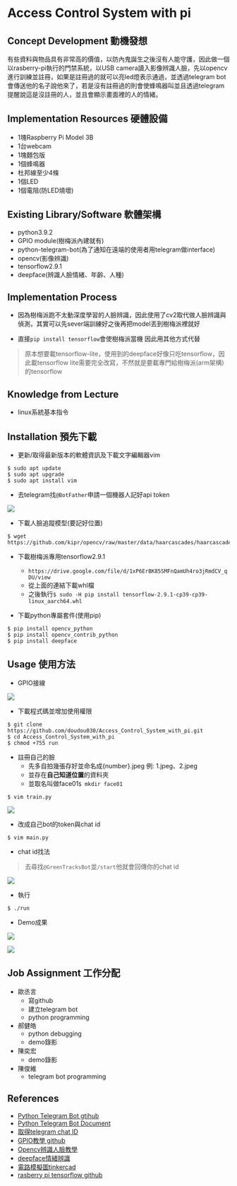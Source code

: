 # Access Control System with pi

## Concept Development 動機發想

<!-- Why does your team want to build this idea/project?  -->
有些資料與物品具有非常高的價值，以防內鬼誕生之後沒有人能守護，因此做一個以rasberry-pi執行的門禁系統，以USB camera讀入影像辨識人臉，先以opencv進行訓練並註冊，如果是註冊過的就可以亮led燈表示通過，並透過telegram bot會傳送他的名子說他來了，若是沒有註冊過的則會使蜂鳴器叫並且透過telegram提醒說這是沒註冊的人，並且會顯示畫面裡的人的情緒。
## Implementation Resources 硬體設備

<!-- e.g., How many Raspberry Pi? How much you spent on these resources? -->
- 1塊Raspberry Pi Model 3B
- 1台webcam
- 1塊麵包版
- 1個蜂鳴器
- 杜邦線至少4條
- 1個LED
- 1個電阻(防LED燒壞)

   
## Existing Library/Software 軟體架構

<!-- Which libraries do you use while you implement the project -->
- python3.9.2
- GPIO module(樹梅派內建就有)
- python-telegram-bot(為了通知在遠端的使用者用telegram做interface)
- opencv(影像辨識)
- tensorflow2.9.1
- deepface(辨識人臉情緒、年齡、人種)

## Implementation Process

<!-- What kind of problems you encounter, and how did you resolve the issue? -->
- 因為樹梅派跑不太動深度學習的人臉辨識，因此使用了cv2取代做人臉辨識與偵測，其實可以先sever端訓練好之後再把model丟到樹梅派裡就好

- 直接`pip install tensorflow`會使樹梅派當機
因此用其他方式代替
>原本想要載tensorflow-lite，使用到的deepface好像只吃tensorflow，因此載tensorflow lite需要完全改寫，不然就是要載專門給樹梅派(arm架構)的tensorflow
## Knowledge from Lecture

<!-- What kind of knowledge did you use on this project? -->

- linux系統基本指令
## Installation 預先下載

<!-- How do the user install with your project? -->

- 更新/取得最新版本的軟體資訊及下載文字編輯器vim
```
$ sudo apt update
$ sudo apt upgrade
$ sudo apt install vim
```


- 去telegram找`@BotFather`申請一個機器人記好api token

![](https://github.com/doudou030/Access_Control_System_with_pi/blob/main/img/creatbot.jpg?raw=true)



- 下載人臉追蹤模型(要記好位置)
```
$ wget https://github.com/kipr/opencv/raw/master/data/haarcascades/haarcascade_frontalface_default.xml
```
- 下載樹梅派專用tensorflow2.9.1
    - `https://drive.google.com/file/d/1xP6ErBK85SMFnQamUh4ro3jRmdCV_qDU/view`
    - 從上面的連結下載whl檔
    - 之後執行`$ sudo -H pip install tensorflow-2.9.1-cp39-cp39-linux_aarch64.whl`

- 下載python專屬套件(使用pip)
```
$ pip install opencv_python
$ pip install opencv_contrib_python
$ pip install deepface 
```
## Usage 使用方法
<!-- How to use your project -->

- GPIO接線

![](https://github.com/doudou030/Access_Control_System_with_pi/blob/main/img/pin.jpg?raw=true)

- 下載程式碼並增加使用權限
```
$ git clone https://github.com/doudou030/Access_Control_System_with_pi.git
$ cd Access_Control_System_with_pi
$ chmod +755 run
```
- 註冊自己的臉
    - 先多自拍幾張存好並命名成{number}.jpeg 例: 1.jpeg、2.jpeg
    - 並存在**自己知道位置**的資料夾
    - 並取名叫做face01`$ mkdir face01`
```
$ vim train.py
```
![](https://github.com/doudou030/Access_Control_System_with_pi/blob/main/img/train.jpg?raw=true)

- 改成自己bot的token與chat id
```
$ vim main.py
```
- chat id找法 
>去尋找`@GreenTracksBot`並`/start`他就會回傳你的chat id

![](https://github.com/doudou030/Access_Control_System_with_pi/blob/main/img/chatid_with_token.png?raw=true)
- 執行
```
$ ./run
```
- Demo成果

![](https://github.com/doudou030/Access_Control_System_with_pi/blob/main/img/Demo1.jpg?raw=true)

![](https://github.com/doudou030/Access_Control_System_with_pi/blob/main/img/Demo2.jpg?raw=true)

## Job Assignment 工作分配
- 歐丞言
    - 寫github
    - 建立telegram bot
    - python programming
- 郝健皓
    - python debugging
    - demo錄影
- 陳奕宏
    - demo錄影
- 陳俊維
    - telegram bot programming
    

## References

- [Python Telegram Bot  gtihub](https://github.com/python-telegram-bot/python-telegram-bot)
- [Python Telegram Bot Document](https://docs.python-telegram-bot.org/en/stable/index.html)
- [取得telegram chat ID ](https://greentracks.app/index.php/2022/04/08/telegram/)
- [GPIO教學 github](https://github.com/piepie-tw/gpio-game-console)
- [Opencv辨識人臉教學](https://steam.oxxostudio.tw/category/python/ai/ai-face-recognizer.html)
- [deepface情緒辨識](https://steam.oxxostudio.tw/category/python/ai/ai-emotion.html)
- [電路模擬圖tinkercad](https://www.tinkercad.com/dashboard)
- [rasberry pi tensorflow github](https://github.com/Qengineering/TensorFlow-Raspberry-Pi_64-bit)
